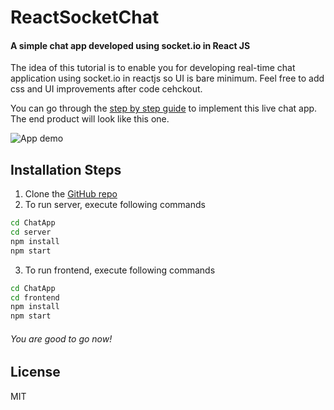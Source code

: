 # ReactSocketChat
#### A simple chat app developed using socket.io in React JS

The idea of this tutorial is to enable you for developing real-time chat application using socket.io in reactjs so UI is bare minimum. Feel free to add css and UI improvements after code cehckout.

You can go through the [step by step guide](https://www.youtube.com/watch?v=cS6Zzj8BSHM) to implement this live chat app.
The end product will look like this one. 

![App demo](https://github.com/aamirjaved844/ReactSocketChat/blob/main/app_demo.gif?raw=true)


## Installation Steps

1.  Clone the [GitHub repo](https://github.com/aamirjaved844/ReactSocketChat.git)
2. To run server, execute following commands
```sh
cd ChatApp
cd server
npm install
npm start
```
3. To run frontend, execute following commands
```sh
cd ChatApp
cd frontend
npm install
npm start
```
###### You are good to go now!


## License

MIT
